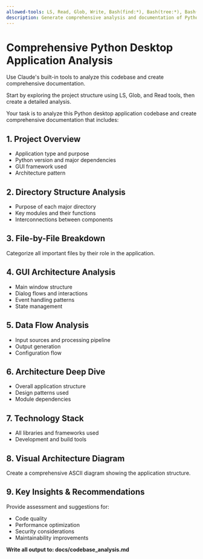 ```yaml
---
allowed-tools: LS, Read, Glob, Write, Bash(find:*), Bash(tree:*), Bash(wc:*), Bash(du:*)
description: Generate comprehensive analysis and documentation of Python desktop codebase
---
```


# Comprehensive Python Desktop Application Analysis

Use Claude's built-in tools to analyze this codebase and create comprehensive documentation.

Start by exploring the project structure using LS, Glob, and Read tools, then create a detailed analysis.

Your task is to analyze this Python desktop application codebase and create comprehensive documentation that includes:

## 1. Project Overview
- Application type and purpose
- Python version and major dependencies  
- GUI framework used
- Architecture pattern

## 2. Directory Structure Analysis
- Purpose of each major directory
- Key modules and their functions
- Interconnections between components

## 3. File-by-File Breakdown
Categorize all important files by their role in the application.

## 4. GUI Architecture Analysis  
- Main window structure
- Dialog flows and interactions
- Event handling patterns
- State management

## 5. Data Flow Analysis
- Input sources and processing pipeline
- Output generation
- Configuration flow

## 6. Architecture Deep Dive
- Overall application structure
- Design patterns used
- Module dependencies

## 7. Technology Stack
- All libraries and frameworks used
- Development and build tools

## 8. Visual Architecture Diagram
Create a comprehensive ASCII diagram showing the application structure.

## 9. Key Insights & Recommendations
Provide assessment and suggestions for:
- Code quality
- Performance optimization
- Security considerations
- Maintainability improvements

**Write all output to: docs/codebase_analysis.md**